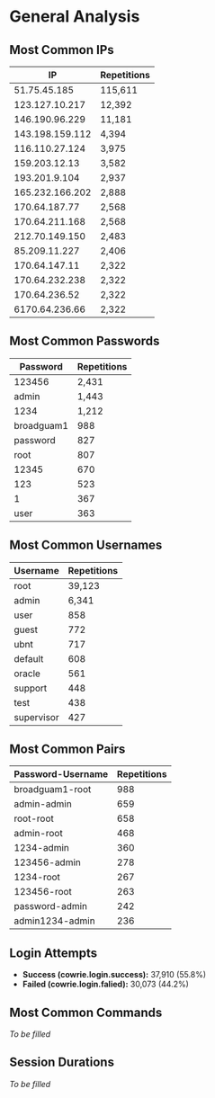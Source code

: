 # General Analysis

## Most Common IPs

| IP               | Repetitions |
|------------------|-------------|
| 51.75.45.185     | 115,611     |
| 123.127.10.217   | 12,392      |
| 146.190.96.229   | 11,181      |
| 143.198.159.112  | 4,394       |
| 116.110.27.124   | 3,975       |
| 159.203.12.13    | 3,582       |
| 193.201.9.104    | 2,937       |
| 165.232.166.202  | 2,888       |
| 170.64.187.77    | 2,568       |
| 170.64.211.168   | 2,568       |
| 212.70.149.150   | 2,483       |
| 85.209.11.227    | 2,406       |
| 170.64.147.11    | 2,322       |
| 170.64.232.238   | 2,322       |
| 170.64.236.52    | 2,322       |
| 6170.64.236.66   | 2,322       |

## Most Common Passwords

| Password    | Repetitions |
|-------------|-------------|
| 123456      | 2,431       |
| admin       | 1,443       |
| 1234        | 1,212       |
| broadguam1  | 988         |
| password    | 827         |
| root        | 807         |
| 12345       | 670         |
| 123         | 523         |
| 1           | 367         |
| user        | 363         |

## Most Common Usernames

| Username    | Repetitions |
|-------------|-------------|
| root        | 39,123      |
| admin       | 6,341       |
| user        | 858         |
| guest       | 772         |
| ubnt        | 717         |
| default     | 608         |
| oracle      | 561         |
| support     | 448         |
| test        | 438         |
| supervisor  | 427         |

## Most Common Pairs

| Password-Username     | Repetitions |
|-----------------------|-------------|
| broadguam1-root       | 988         |
| admin-admin           | 659         |
| root-root             | 658         |
| admin-root            | 468         |
| 1234-admin            | 360         |
| 123456-admin          | 278         |
| 1234-root             | 267         |
| 123456-root           | 263         |
| password-admin        | 242         |
| admin1234-admin       | 236         |

## Login Attempts

- **Success (cowrie.login.success):** 37,910 (55.8%)
- **Failed (cowrie.login.falied):** 30,073 (44.2%)

## Most Common Commands

*To be filled*

## Session Durations

*To be filled*
